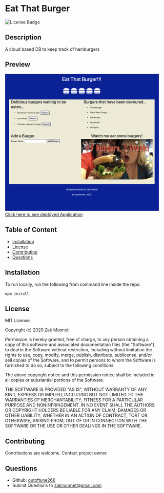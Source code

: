 # Eat That Burger 
![License Badge](https://img.shields.io/badge/license-MIT-<green>)        
## Description
A cloud based DB to keep track of hamburgers

## Preview
![Preview of Application](./public/assets/images/eatthatburger.png)
[Click here to see deployed Application](https://evening-lowlands-70965.herokuapp.com/)
        
## Table of Content
* [Installation](#installation)
* [License](#license)
* [Contributing](#contributing)
* [Questions](#questions)

## Installation
To run locally, run the following from command line inside the repo:
```
npm install
```

## License
MIT License

Copyright (c) 2020 Zak Monnet
                
Permission is hereby granted, free of charge, to any person obtaining a copy
of this software and associated documentation files (the "Software"), to deal
in the Software without restriction, including without limitation the rights
to use, copy, modify, merge, publish, distribute, sublicense, and/or sell
copies of the Software, and to permit persons to whom the Software is 
furnished to do so, subject to the following conditions:
                
The above copyright notice and this permission notice shall be included in all
copies or substantial portions of the Software.
                
THE SOFTWARE IS PROVIDED "AS IS", WITHOUT WARRANTY OF ANY KIND, EXPRESS OR
IMPLIED, INCLUDING BUT NOT LIMITED TO THE WARRANTIES OF MERCHANTABILITY,
FITNESS FOR A PARTICULAR PURPOSE AND NONINFRINGEMENT. IN NO EVENT SHALL THE
AUTHORS OR COPYRIGHT HOLDERS BE LIABLE FOR ANY CLAIM, DAMAGES OR OTHER
LIABILITY, WHETHER IN AN ACTION OF CONTRACT, TORT OR OTHERWISE, ARISING FROM,
OUT OF OR IN CONNECTION WITH THE SOFTWARE OR THE USE OR OTHER DEALINGS IN THE
SOFTWARE.

## Contributing
Contributions are welcome. Contact project owner.

## Questions
* Github: [outoftune266](http://githumb.com/outoftune266)
* Submit Questions to [zakmonnet@gmail.com](zakmonnet@gmail.com)